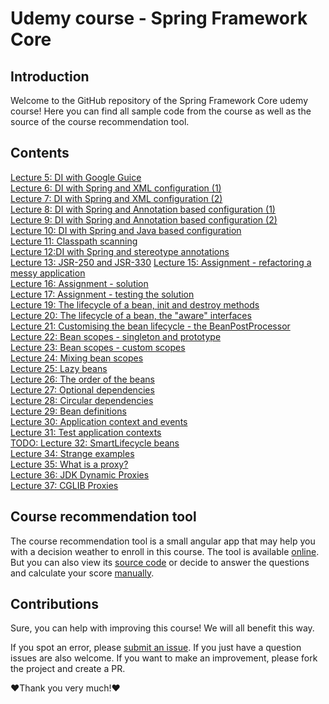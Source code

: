 # Udemy course - Spring Framework Core

## Introduction

Welcome to the GitHub repository of the Spring Framework Core udemy course! Here you can find all sample code from the course as well as the source of the course recommendation tool.

## Contents

[Lecture 5: DI with Google Guice](https://github.com/luchob/udemy-spring-core/tree/main/di-guice)  
[Lecture 6: DI with Spring and XML configuration (1)](https://github.com/luchob/udemy-spring-core/tree/main/di-xml)  
[Lecture 7: DI with Spring and XML configuration (2)](https://github.com/luchob/udemy-spring-core/tree/main/di-xml)  
[Lecture 8: DI with Spring and Annotation based configuration (1)](https://github.com/luchob/udemy-spring-core/tree/main/di-annotations)  
[Lecture 9: DI with Spring and Annotation based configuration (2)](https://github.com/luchob/udemy-spring-core/tree/main/di-annotations)  
[Lecture 10: DI with Spring and Java based configuration](https://github.com/luchob/udemy-spring-core/tree/main/di-java-configuration)  
[Lecture 11: Classpath scanning](https://github.com/luchob/udemy-spring-core/tree/main/di-classpath-scanning)  
[Lecture 12:DI with Spring and stereotype annotations](https://github.com/luchob/udemy-spring-core/tree/main/di-java-stereotypes)  
[Lecture 13: JSR-250 and JSR-330](https://github.com/luchob/udemy-spring-core/tree/main/di-jsr250-jsr330)
[Lecture 15: Assignment - refactoring a messy application](https://github.com/luchob/udemy-spring-core/tree/main/assignment-1)  
[Lecture 16: Assignment - solution](https://github.com/luchob/udemy-spring-core/tree/main/assignment-1-solution)  
[Lecture 17: Assignment - testing the solution](https://github.com/luchob/udemy-spring-core/tree/main/assignment-1-solution)  
[Lecture 19: The lifecycle of a bean, init and destroy methods](https://github.com/luchob/udemy-spring-core/tree/main/beans-lifecycle)  
[Lecture 20: The lifecycle of a bean, the "aware" interfaces](https://github.com/luchob/udemy-spring-core/tree/main/beans-lifecycle)  
[Lecture 21: Customising the bean lifecycle - the BeanPostProcessor](https://github.com/luchob/udemy-spring-core/tree/main/beans-lifecycle)  
[Lecture 22: Bean scopes - singleton and prototype](https://github.com/luchob/udemy-spring-core/tree/main/beans-scopes)  
[Lecture 23: Bean scopes - custom scopes](https://github.com/luchob/udemy-spring-core/tree/main/beans-scopes)  
[Lecture 24: Mixing bean scopes](https://github.com/luchob/udemy-spring-core/tree/main/beans-mixing-scopes)  
[Lecture 25: Lazy beans](https://github.com/luchob/udemy-spring-core/tree/main/lazy-beans)  
[Lecture 26: The order of the beans](https://github.com/luchob/udemy-spring-core/tree/main/order-of-beans)  
[Lecture 27: Optional dependencies](https://github.com/luchob/udemy-spring-core/tree/main/optional-beans)  
[Lecture 28: Circular dependencies](https://github.com/luchob/udemy-spring-core/tree/main/circular-dependenices)  
[Lecture 29: Bean definitions](https://github.com/luchob/udemy-spring-core/tree/main/bean-definitions)  
[Lecture 30: Application context and events](https://github.com/luchob/udemy-spring-core/tree/main/events)  
[Lecture 31: Test application contexts](https://github.com/luchob/udemy-spring-core/tree/main/test-app-context)  
[TODO: Lecture 32: SmartLifecycle beans]()  
[Lecture 34: Strange examples](https://github.com/luchob/udemy-spring-core/tree/main/proxies-use-case)  
[Lecture 35: What is a proxy?](https://github.com/luchob/udemy-spring-core/tree/main/proxies-use-case)  
[Lecture 36: JDK Dynamic Proxies](https://github.com/luchob/udemy-spring-core/tree/main/proxies-dynamic-jdk)  
[Lecture 37: CGLIB Proxies](https://github.com/luchob/udemy-spring-core/tree/main/proxies-cglib)  

## Course recommendation tool

The course recommendation tool is a small angular app that may help you with a decision weather to enroll in this course. The tool is available [online](https://balev.eu/spring-core-recommendation/). But you can also view its [source code](https://github.com/luchob/udemy-spring-core/tree/main/udemy-survey) or decide to answer the questions and calculate your score [manually](https://github.com/luchob/udemy-spring-core/tree/main/udemy-survey).

## Contributions

Sure, you can help with improving this course! We will all benefit this way.

If you spot an error, please [submit an issue](https://github.com/luchob/udemy-spring-core/issues/new).
If you just have a question issues are also welcome.
If you want to make an improvement, please fork the project and create a PR.

❤️Thank you very much!❤️